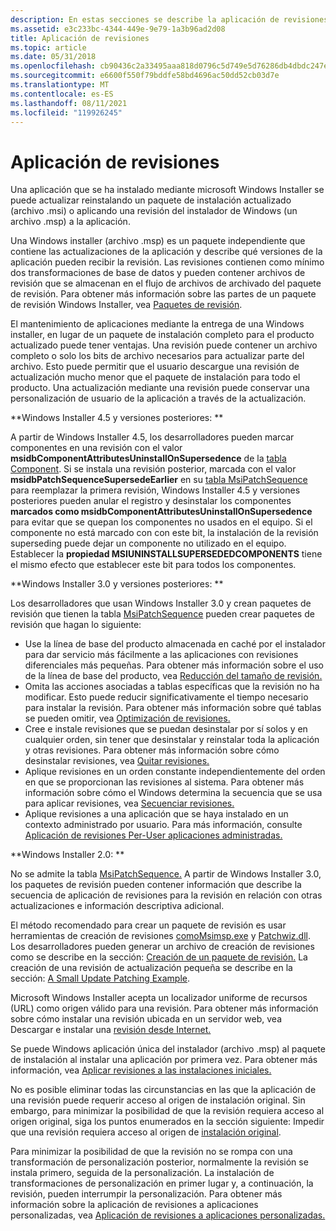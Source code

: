 ```yaml
---
description: En estas secciones se describe la aplicación de revisiones a Windows instalación del instalador.
ms.assetid: e3c233bc-4344-449e-9e79-1a3b96ad2d08
title: Aplicación de revisiones
ms.topic: article
ms.date: 05/31/2018
ms.openlocfilehash: cb90436c2a33495aaa818d0796c5d749e5d76286db4dbdc247ec4ee58c7ea6ac
ms.sourcegitcommit: e6600f550f79bddfe58bd4696ac50dd52cb03d7e
ms.translationtype: MT
ms.contentlocale: es-ES
ms.lasthandoff: 08/11/2021
ms.locfileid: "119926245"
---
```

# <a name="patching"></a>Aplicación de revisiones

Una aplicación que se ha instalado mediante microsoft Windows Installer se puede actualizar reinstalando un paquete de instalación actualizado (archivo .msi) o aplicando una revisión del instalador de Windows (un archivo .msp) a la aplicación.

Una Windows installer (archivo .msp) es un paquete independiente que contiene las actualizaciones de la aplicación y describe qué versiones de la aplicación pueden recibir la revisión. Las revisiones contienen como mínimo dos transformaciones de base de datos y pueden contener archivos de revisión que se almacenan en el flujo de archivos de archivado del paquete de revisión. Para obtener más información sobre las partes de un paquete de revisión Windows Installer, vea [Paquetes de revisión](patch-packages.md).

El mantenimiento de aplicaciones mediante la entrega de una Windows installer, en lugar de un paquete de instalación completo para el producto actualizado puede tener ventajas. Una revisión puede contener un archivo completo o solo los bits de archivo necesarios para actualizar parte del archivo. Esto puede permitir que el usuario descargue una revisión de actualización mucho menor que el paquete de instalación para todo el producto. Una actualización mediante una revisión puede conservar una personalización de usuario de la aplicación a través de la actualización.

**Windows Installer 4.5 y versiones posteriores: **

A partir de Windows Installer 4.5, los desarrolladores pueden marcar componentes en una revisión con el valor **msidbComponentAttributesUninstallOnSupersedence** de la [tabla Component](component-table.md). Si se instala una revisión posterior, marcada con el valor **msidbPatchSequenceSupersedeEarlier** en su [tabla MsiPatchSequence](msipatchsequence-table.md) para reemplazar la primera revisión, Windows Installer 4.5 y versiones posteriores pueden anular el registro y desinstalar los componentes **marcados como msidbComponentAttributesUninstallOnSupersedence** para evitar que se quepan los componentes no usados en el equipo. Si el componente no está marcado con con este bit, la instalación de la revisión superseding puede dejar un componente no utilizado en el equipo. Establecer la **propiedad MSIUNINSTALLSUPERSEDEDCOMPONENTS** tiene el mismo efecto que establecer este bit para todos los componentes.

**Windows Installer 3.0 y versiones posteriores: **

Los desarrolladores que usan Windows Installer 3.0 y crean paquetes de revisión que tienen la tabla [MsiPatchSequence](msipatchsequence-table.md) pueden crear paquetes de revisión que hagan lo siguiente:

-   Use la línea de base del producto almacenada en caché por el instalador para dar servicio más fácilmente a las aplicaciones con revisiones diferenciales más pequeñas. Para obtener más información sobre el uso de la línea de base del producto, vea [Reducción del tamaño de revisión.](reducing-patch-size.md)
-   Omita las acciones asociadas a tablas específicas que la revisión no ha modificar. Esto puede reducir significativamente el tiempo necesario para instalar la revisión. Para obtener más información sobre qué tablas se pueden omitir, vea [Optimización de revisiones.](patch-optimization.md)
-   Cree e instale revisiones que se puedan desinstalar por sí solos y en cualquier orden, sin tener que desinstalar y reinstalar toda la aplicación y otras revisiones. Para obtener más información sobre cómo desinstalar revisiones, vea [Quitar revisiones.](removing-patches.md)
-   Aplique revisiones en un orden constante independientemente del orden en que se proporcionan las revisiones al sistema. Para obtener más información sobre cómo el Windows determina la secuencia que se usa para aplicar revisiones, vea [Secuenciar revisiones.](sequencing-patches.md)
-   Aplique revisiones a una aplicación que se haya instalado en un contexto administrado por usuario. Para más información, consulte [Aplicación de revisiones Per-User aplicaciones administradas.](patching-per-user-managed-applications.md)

**Windows Installer 2.0: **

No se admite la tabla [MsiPatchSequence.](msipatchsequence-table.md) A partir de Windows Installer 3.0, los paquetes de revisión pueden contener información que describe la secuencia de aplicación de revisiones para la revisión en relación con otras actualizaciones e información descriptiva adicional.

El método recomendado para crear un paquete de revisión es usar herramientas de creación de revisiones [ comoMsimsp.exe](msimsp-exe.md) y [Patchwiz.dll](patchwiz-dll.md). Los desarrolladores pueden generar un archivo de creación de revisiones como se describe en la sección: [Creación de un paquete de revisión.](creating-a-patch-package.md) La creación de una revisión de actualización pequeña se describe en la sección: [A Small Update Patching Example](a-small-update-patching-example.md).

Microsoft Windows Installer acepta un localizador uniforme de recursos (URL) como origen válido para una revisión. Para obtener más información sobre cómo instalar una revisión ubicada en un servidor web, vea Descargar e instalar una [revisión desde Internet.](downloading-and-installing-a-patch-from-the-internet.md)

Se puede Windows aplicación única del instalador (archivo .msp) al paquete de instalación al instalar una aplicación por primera vez. Para obtener más información, vea [Aplicar revisiones a las instalaciones iniciales.](patching-initial-installations.md)

No es posible eliminar todas las circunstancias en las que la aplicación de una revisión puede requerir acceso al origen de instalación original. Sin embargo, para minimizar la posibilidad de que la revisión requiera acceso al origen original, siga los puntos enumerados en la sección siguiente: Impedir que una revisión requiera acceso al origen de [instalación original](preventing-a-patch-from-requiring-access-to-the-original-installation-source.md).

Para minimizar la posibilidad de que la revisión no se rompa con una transformación de personalización posterior, normalmente la revisión se instala primero, seguida de la personalización. La instalación de transformaciones de personalización en primer lugar y, a continuación, la revisión, pueden interrumpir la personalización. Para obtener más información sobre la aplicación de revisiones a aplicaciones personalizadas, vea [Aplicación de revisiones a aplicaciones personalizadas.](patching-customized-applications.md)

 

 



